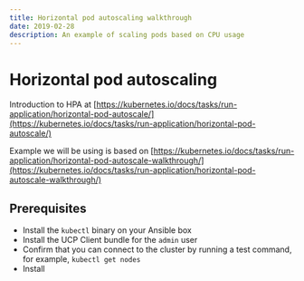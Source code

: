 ```yaml
---
title: Horizontal pod autoscaling walkthrough
date: 2019-02-28
description: An example of scaling pods based on CPU usage
---
```


# Horizontal pod autoscaling

Introduction to HPA at [https://kubernetes.io/docs/tasks/run-application/horizontal-pod-autoscale/](https://kubernetes.io/docs/tasks/run-application/horizontal-pod-autoscale/)

Example we will be using is based on [https://kubernetes.io/docs/tasks/run-application/horizontal-pod-autoscale-walkthrough/](https://kubernetes.io/docs/tasks/run-application/horizontal-pod-autoscale-walkthrough/)



## Prerequisites

-   Install the `kubectl` binary on your Ansible box
-   Install the UCP Client bundle for the `admin` user
-   Confirm that you can connect to the cluster by running a test command, for example, `kubectl get nodes`
-   Install 

